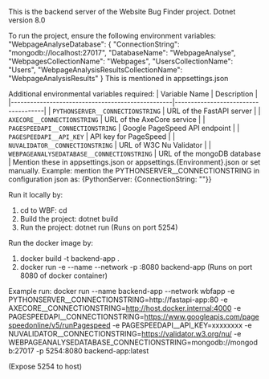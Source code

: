 This is the backend server of the Website Bug Finder project. 
Dotnet version 8.0

To run the project, ensure the following environment variables:
"WebpageAnalyseDatabase": {
      "ConnectionString": "mongodb://localhost:27017",
      "DatabaseName": "WebpageAnalyse",
      "WebpagesCollectionName": "Webpages",
      "UsersCollectionName": "Users",
      "WebpageAnalysisResultsCollectionName": "WebpageAnalysisResults"
    }
This is mentioned in appsettings.json

Additional environmental variables required:
| Variable Name                                    | Description                         |
|--------------------------------------------------|-------------------------------------|
| `PYTHONSERVER__CONNECTIONSTRING`                 | URL of the FastAPI server           |
| `AXECORE__CONNECTIONSTRING`                      | URL of the AxeCore service          |
| `PAGESPEEDAPI__CONNECTIONSTRING`                 | Google PageSpeed API endpoint       |
| `PAGESPEEDAPI__API_KEY`                          | API key for PageSpeed               |
| `NUVALIDATOR__CONNECTIONSTRING`                  | URL of W3C Nu Validator             |
| `WEBPAGEANALYSEDATABASE__CONNECTIONSTRING`       | URL of the mongoDB database         |
Mention these in appsettings.json or appsettings.{Environment}.json or set manually. Example: mention the PYTHONSERVER__CONNECTIONSTRING in configuration json as: {PythonServer: {ConnectionString: "<Python server connection string>"}}

Run it locally by:
1. cd to WBF: cd 
2. Build the project: dotnet build
3. Run the project: dotnet run
(Runs on port 5254)

Run the docker image by:
1. docker build -t backend-app .
2. docker run -e <Provide all environment variables mentioned above> --name <Provide name> --network <Provide network> -p <PORT>:8080 backend-app
(Runs on port 8080 of docker container)

Example run:
docker run --name backend-app --network wbfapp -e PYTHONSERVER__CONNECTIONSTRING=http://fastapi-app:80 -e AXECORE__CONNECTIONSTRING=http://host.docker.internal:4000 -e PAGESPEEDAPI__CONNECTIONSTRING=https://www.googleapis.com/pagespeedonline/v5/runPagespeed -e PAGESPEEDAPI__API_KEY=xxxxxxxx -e NUVALIDATOR__CONNECTIONSTRING=https://validator.w3.org/nu/ -e WEBPAGEANALYSEDATABASE_CONNECTIONSTRING=mongodb://mongodb:27017 -p 5254:8080 backend-app:latest 

(Expose 5254 to host)